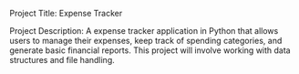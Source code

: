 Project Title: Expense Tracker

Project Description: A expense tracker application in Python
that allows users to manage their expenses, keep track of spending categories, and
generate basic financial reports. This project will involve working with data structures and
file handling.
